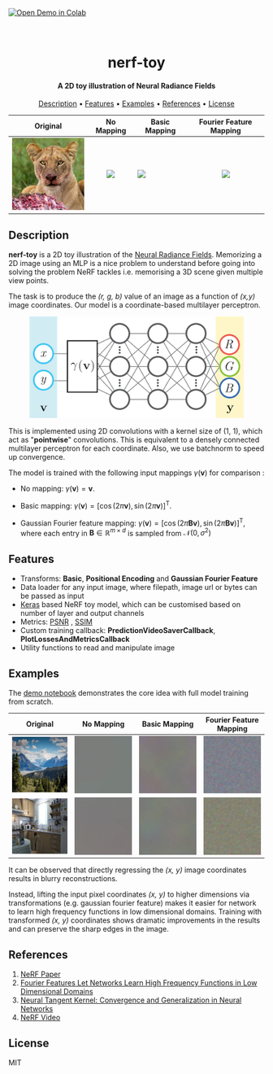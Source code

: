 [![Open Demo in Colab](https://colab.research.google.com/assets/colab-badge.svg)](https://colab.research.google.com/github/shubhamwagh/nerf-toy/blob/main/notebook/demo.ipynb)<br>

<h1 align="center">
  <br>
  nerf-toy
  <br>
</h1>

<h4 align="center">A 2D toy illustration of Neural Radiance Fields</h4>


<p align="center">
  <a href="#description">Description</a> •
  <a href="#features">Features</a> •
  <a href="#examples">Examples</a> •
  <a href="#references">References</a> •
  <a href="#license">License</a>
</p>


<div align="center">

|                                                Original                                                |                                                 No Mapping                                                 | Basic Mapping                                                                                                |                                          Fourier Feature Mapping                                           |
|:------------------------------------------------------------------------------------------------------:|:----------------------------------------------------------------------------------------------------------:|--------------------------------------------------------------------------------------------------------------|:----------------------------------------------------------------------------------------------------------:|
| <img src="https://raw.githubusercontent.com/shubhamwagh/nerf-toy/main/data/lion_face.jpg" width="175"> | <img src="https://raw.githubusercontent.com/shubhamwagh/nerf-toy/main/misc/raw_lion_face.gif" width="175"> | <img src="https://raw.githubusercontent.com/shubhamwagh/nerf-toy/main/misc/basic_lion_face.gif" width="175"> | <img src="https://raw.githubusercontent.com/shubhamwagh/nerf-toy/main/misc/rff_lion_face.gif" width="175"> |

</div>

## Description

**nerf-toy** is a 2D toy illustration of the [Neural Radiance Fields](http://www.matthewtancik.com/nerf). Memorizing a
2D image using an MLP is a nice problem to understand before going into solving the problem
NeRF tackles i.e. memorising a 3D scene given multiple view points.

The task is to produce the _(r, g, b)_ value of an image as a
function of _(x,y)_ image coordinates. Our model is a coordinate-based multilayer perceptron.

<p align="center">
    <img src="https://raw.githubusercontent.com/shubhamwagh/nerf-toy/main/misc/network_diagram.png" height="200">
</p>

This is implemented using 2D convolutions with a kernel size of (1, 1), which act as "**pointwise**" convolutions. This
is equivalent to a densely connected multilayer perceptron for each coordinate.
Also, we use batchnorm to speed up convergence.

The model is trained with the following input mappings $\gamma (\mathbf{v})$ for comparison :

- No mapping: $\gamma(\mathbf{v})= \mathbf{v}$.

- Basic mapping: $\gamma(\mathbf{v})=\left[ \cos(2 \pi \mathbf{v}),\sin(2 \pi \mathbf{v}) \right]^\mathrm{T}$.

<!-- - Positional encoding: $\gamma(\mathbf{v})=\left[ \ldots, \cos(2 \pi \sigma^{j/m} \mathbf{v}),\sin(2 \pi \sigma^{j/m} \mathbf{v}), \ldots \right]^\mathrm{T}$ for $j = 0, \ldots, m-1$.  -->

- Gaussian Fourier feature mapping: $\gamma(\mathbf{v})=\left[ \cos(2 \pi \mathbf B \mathbf{v}), \sin(2 \pi \mathbf B \mathbf{v}) \right]^\mathrm{T}$,
  where each entry in $\mathbf B \in \mathbb R^{m \times d}$ is sampled from $\mathcal N(0,\sigma^2)$

## Features
- Transforms: **Basic**, **Positional Encoding** and **Gaussian Fourier Feature**
- Data loader for any input image, where filepath, image url or bytes can be passed as input
- [Keras](https://keras.io) based NeRF toy model, which can be customised based on number of layer and output channels
- Metrics: [PSNR](https://en.wikipedia.org/wiki/Peak_signal-to-noise_ratio)
  , [SSIM](https://en.wikipedia.org/wiki/Structural_similarity)
- Custom training callback: **PredictionVideoSaverCallback**, **PlotLossesAndMetricsCallback**
- Utility functions to read and manipulate image

## Examples
The [demo notebook](https://colab.research.google.com/github/shubhamwagh/nerf-toy/blob/main/notebook/demo.ipynb) demonstrates the core idea  with full model training from scratch.

<div align="center">

|                                               Original                                               |                                                No Mapping                                                 | Basic Mapping                                                                                              |                                         Fourier Feature Mapping                                          |
|:----------------------------------------------------------------------------------------------------:|:---------------------------------------------------------------------------------------------------------:|------------------------------------------------------------------------------------------------------------|:--------------------------------------------------------------------------------------------------------:|
| <img src="https://raw.githubusercontent.com/shubhamwagh/nerf-toy/main/data/nature.jpg" width="175">  | <img src="https://raw.githubusercontent.com/shubhamwagh/nerf-toy/main/misc/nature_none.gif" width="175">  | <img src="https://raw.githubusercontent.com/shubhamwagh/nerf-toy/main/misc/nature_basic.gif" width="175">  | <img src="https://raw.githubusercontent.com/shubhamwagh/nerf-toy/main/misc/nature_rff.gif" width="175">  |
| <img src="https://raw.githubusercontent.com/shubhamwagh/nerf-toy/main/data/kitchen.jpg" width="175"> | <img src="https://raw.githubusercontent.com/shubhamwagh/nerf-toy/main/misc/kitchen_none.gif" width="175"> | <img src="https://raw.githubusercontent.com/shubhamwagh/nerf-toy/main/misc/kitchen_basic.gif" width="175"> | <img src="https://raw.githubusercontent.com/shubhamwagh/nerf-toy/main/misc/kitchen_rff.gif" width="175"> |

</div>

It can be observed that directly regressing the _(x, y)_ image coordinates results in blurry reconstructions.

Instead, lifting the input pixel coordinates _(x, y)_ to higher dimensions via transformations (e.g. gaussian fourier feature) 
makes it easier for network to learn high frequency functions in low dimensional domains. 
Training with transformed _(x, y)_ coordinates shows dramatic improvements in the results and can preserve the sharp edges in the image. 


## References

1. [NeRF Paper](https://arxiv.org/abs/2003.08934)
2. [Fourier Features Let Networks Learn High Frequency Functions in Low Dimensional Domains](https://arxiv.org/abs/2006.10739)
3. [Neural Tangent Kernel: Convergence and Generalization in Neural Networks](https://arxiv.org/abs/1806.07572)
4. [NeRF Video](https://www.youtube.com/watch?v=nRyOzHpcr4Q&t=1706s)

## License

MIT